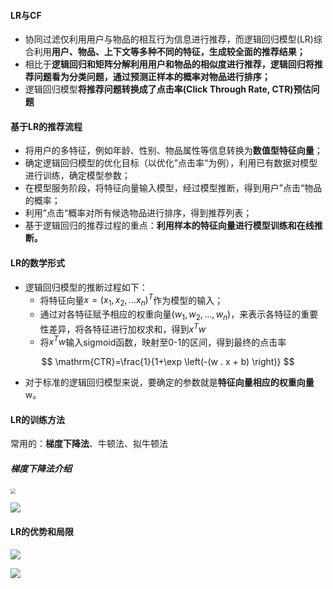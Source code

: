 #### LR与CF

- 协同过滤仅利用用户与物品的相互行为信息进行推荐，而逻辑回归模型(LR)综合利用**用户、物品、上下文等多种不同的特征，生成较全面的推荐结果；**
- 相比于**逻辑回归和矩阵分解利用用户和物品的相似度进行推荐，逻辑回归将推荐问题看为分类问题，通过预测正样本的概率对物品进行排序；**
- 逻辑回归模型**将推荐问题转换成了点击率(Click Through Rate, CTR)预估问题**

#### 基于LR的推荐流程

- 将用户的多特征，例如年龄、性别、物品属性等信息转换为**数值型特征向量**；
- 确定逻辑回归模型的优化目标（以优化”点击率“为例），利用已有数据对模型进行训练，确定模型参数；
- 在模型服务阶段，将特征向量输入模型，经过模型推断，得到用户”点击“物品的概率；
- 利用”点击“概率对所有候选物品进行排序，得到推荐列表；
- 基于逻辑回归的推荐过程的重点：**利用样本的特征向量进行模型训练和在线推断。**

#### LR的数学形式

- 逻辑回归模型的推断过程如下：
  - 将特征向量$x = (x_1,x_2,...x_n)^T$作为模型的输入；
  - 通过对各特征赋予相应的权重向量$(w_1,w_2,...,w_{n})$，来表示各特征的重要性差异，将各特征进行加权求和，得到$x^Tw$
  - 将$x^Tw$输入sigmoid函数，映射至0-1的区间，得到最终的点击率

$$
\mathrm{CTR}=\frac{1}{1+\exp \left(-(w . x + b) \right)}
$$

- 对于标准的逻辑回归模型来说，要确定的参数就是**特征向量相应的权重向量**w。

#### LR的训练方法

常用的：**梯度下降法**、牛顿法、拟牛顿法

##### 梯度下降法介绍

<img src="https://blog-1258986886.cos.ap-beijing.myqcloud.com/%E6%8E%A8%E8%8D%90%E7%B3%BB%E7%BB%9F%E5%AD%A6%E4%B9%A0/4-1.jpeg" style="zoom:50%;" />

![](https://blog-1258986886.cos.ap-beijing.myqcloud.com/%E6%8E%A8%E8%8D%90%E7%B3%BB%E7%BB%9F%E5%AD%A6%E4%B9%A0/4-2.jpeg)

#### LR的优势和局限

![](https://blog-1258986886.cos.ap-beijing.myqcloud.com/%E6%8E%A8%E8%8D%90%E7%B3%BB%E7%BB%9F%E5%AD%A6%E4%B9%A0/4-3.jpeg)

![](https://blog-1258986886.cos.ap-beijing.myqcloud.com/%E6%8E%A8%E8%8D%90%E7%B3%BB%E7%BB%9F%E5%AD%A6%E4%B9%A0/4-4.jpeg)


